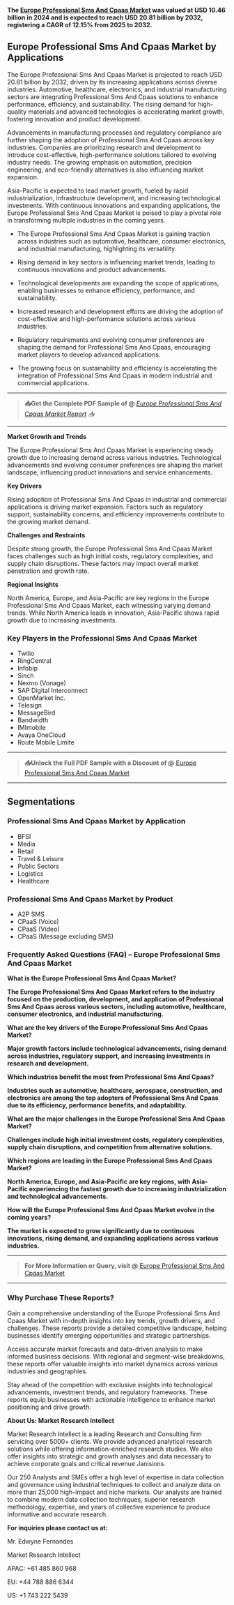 <p><strong>The <a href="https://www.marketresearchintellect.com/download-sample/?rid=529510&amp;utm_source=Pulse-April-Europe&amp;utm_medium=852">Europe Professional Sms And Cpaas Market</a> was valued at USD 10.46 billion in 2024 and is expected to reach USD 20.81 billion by 2032, registering a CAGR of 12.15% from 2025 to 2032.</strong></p><h2>Europe Professional Sms And Cpaas Market by Applications&nbsp;</h2><p><p>The Europe Professional Sms And Cpaas Market is projected to reach USD 20.81 billion by 2032, driven by its increasing applications across diverse industries. Automotive, healthcare, electronics, and industrial manufacturing sectors are integrating Professional Sms And Cpaas solutions to enhance performance, efficiency, and sustainability. The rising demand for high-quality materials and advanced technologies is accelerating market growth, fostering innovation and product development.</p><p>Advancements in manufacturing processes and regulatory compliance are further shaping the adoption of Professional Sms And Cpaas across key industries. Companies are prioritizing research and development to introduce cost-effective, high-performance solutions tailored to evolving industry needs. The growing emphasis on automation, precision engineering, and eco-friendly alternatives is also influencing market expansion.</p><p>Asia-Pacific is expected to lead market growth, fueled by rapid industrialization, infrastructure development, and increasing technological investments. With continuous innovations and expanding applications, the Europe Professional Sms And Cpaas Market is poised to play a pivotal role in transforming multiple industries in the coming years.</p></p><ul><li><p>The Europe Professional Sms And Cpaas Market is gaining traction across industries such as automotive, healthcare, consumer electronics, and industrial manufacturing, highlighting its versatility.</p></li><li><p>Rising demand in key sectors is influencing market trends, leading to continuous innovations and product advancements.</p></li><li><p>Technological developments are expanding the scope of applications, enabling businesses to enhance efficiency, performance, and sustainability.</p></li><li><p>Increased research and development efforts are driving the adoption of cost-effective and high-performance solutions across various industries.</p></li><li><p>Regulatory requirements and evolving consumer preferences are shaping the demand for Professional Sms And Cpaas, encouraging market players to develop advanced applications.</p></li><li><p>The growing focus on sustainability and efficiency is accelerating the integration of Professional Sms And Cpaas in modern industrial and commercial applications.</p></li></ul><hr /><blockquote><p><strong><span class="font-[700]">📥Get the Complete PDF Sample of @ </span></strong><em><span class="font-[700]"><a href="https://www.marketresearchintellect.com/download-sample/?rid=529510&amp;utm_source=Pulse-April-Europe&amp;utm_medium=852" target="_blank" data-tracking-control-name="article-ssr-frontend-pulse_little-text-block" data-tracking-will-navigate="" data-test-link="">Europe Professional Sms And Cpaas Market Report</a>&nbsp;📥</span></em></p></blockquote><hr /><p class="" data-start="77" data-end="360"><strong data-start="77" data-end="105">Market Growth and Trends</strong></p><p class="" data-start="77" data-end="360">The Europe Professional Sms And Cpaas Market is experiencing steady growth due to increasing demand across various industries. Technological advancements and evolving consumer preferences are shaping the market landscape, influencing product innovations and service enhancements.</p><p class="" data-start="362" data-end="606"><strong data-start="362" data-end="377">Key Drivers</strong></p><p class="" data-start="362" data-end="606">Rising adoption of Professional Sms And Cpaas in industrial and commercial applications is driving market expansion. Factors such as regulatory support, sustainability concerns, and efficiency improvements contribute to the growing market demand.</p><p class="" data-start="608" data-end="849"><strong data-start="608" data-end="637">Challenges and Restraints</strong></p><p class="" data-start="608" data-end="849">Despite strong growth, the Europe Professional Sms And Cpaas Market faces challenges such as high initial costs, regulatory complexities, and supply chain disruptions. These factors may impact overall market penetration and growth rate.</p><p class="" data-start="851" data-end="1095"><strong data-start="851" data-end="872">Regional Insights</strong></p><p class="" data-start="851" data-end="1095">North America, Europe, and Asia-Pacific are key regions in the Europe Professional Sms And Cpaas Market, each witnessing varying demand trends. While North America leads in innovation, Asia-Pacific shows rapid growth due to increasing investments.</p><p><h3>Key Players in the Professional Sms And Cpaas Market </h3><ul><li>Twilio</li><li>RingCentral</li><li>Infobip</li><li>Sinch</li><li>Nexmo (Vonage)</li><li>SAP Digital Interconnect</li><li>OpenMarket Inc.</li><li>Telesign</li><li>MessageBird</li><li>Bandwidth</li><li>IMImobile</li><li>Avaya OneCloud</li><li>Route Mobile Limite</li></ul></p><hr /><blockquote><p><strong>📥Unlock the Full PDF Sample with a Discount of @</strong> <a href="https://www.marketresearchintellect.com/ask-for-discount/?rid=529510&amp;utm_source=Pulse-April-Europe&amp;utm_medium=852">Europe Professional Sms And Cpaas Market</a></p></blockquote><hr /><p><h2>Segmentations</h2><h3>Professional Sms And Cpaas Market by Application</h3><ul><li>BFSI</li><li>Media</li><li>Retail</li><li>Travel & Leisure</li><li>Public Sectors</li><li>Logistics</li><li>Healthcare</li></ul><h3>Professional Sms And Cpaas Market by Product</h3><ul><li>A2P SMS</li><li>CPaaS (Voice)</li><li>CPaaS (Video)</li><li>CPaaS (Message excluding SMS)</li></ul></p><h3><strong>Frequently Asked Questions (FAQ) &ndash; Europe Professional Sms And Cpaas Market</strong></h3><p><strong>What is the Europe Professional Sms And Cpaas Market?</strong></p><p><strong>The Europe Professional Sms And Cpaas Market refers to the industry focused on the production, development, and application of Professional Sms And Cpaas across various sectors, including automotive, healthcare, consumer electronics, and industrial manufacturing.</strong></p><p><strong>What are the key drivers of the Europe Professional Sms And Cpaas Market?</strong></p><p><strong>Major growth factors include technological advancements, rising demand across industries, regulatory support, and increasing investments in research and development.</strong></p><p><strong>Which industries benefit the most from Professional Sms And Cpaas?</strong></p><p><strong>Industries such as automotive, healthcare, aerospace, construction, and electronics are among the top adopters of Professional Sms And Cpaas due to its efficiency, performance benefits, and adaptability.</strong></p><p><strong>What are the major challenges in the Europe Professional Sms And Cpaas Market?</strong></p><p><strong>Challenges include high initial investment costs, regulatory complexities, supply chain disruptions, and competition from alternative solutions.</strong></p><p><strong>Which regions are leading in the Europe Professional Sms And Cpaas Market?</strong></p><p><strong>North America, Europe, and Asia-Pacific are key regions, with Asia-Pacific experiencing the fastest growth due to increasing industrialization and technological advancements.</strong></p><p><strong>How will the Europe Professional Sms And Cpaas Market evolve in the coming years?</strong></p><p><strong>The market is expected to grow significantly due to continuous innovations, rising demand, and expanding applications across various industries.</strong></p><hr /><blockquote><p><span class="font-[700]"><strong>For More Information or Query, visit&nbsp;@</strong>&nbsp;</span><span class="font-[700]"><a href="https://www.marketresearchintellect.com/product/professional-sms-and-cpaas-market-size-and-forecast/?utm_source=Linkedin&utm_medium=852" target="_blank" data-tracking-control-name="article-ssr-frontend-pulse_little-text-block" data-tracking-will-navigate="" data-test-link="">Europe Professional Sms And Cpaas Market</a></span></p></blockquote><hr /><h3><strong data-start="0" data-end="31">Why Purchase These Reports?</strong></h3><p class="" data-start="35" data-end="297">Gain a comprehensive understanding of the Europe Professional Sms And Cpaas Market with in-depth insights into key trends, growth drivers, and challenges. These reports provide a detailed competitive landscape, helping businesses identify emerging opportunities and strategic partnerships.</p><p class="" data-start="299" data-end="540">Access accurate market forecasts and data-driven analysis to make informed business decisions. With regional and segment-wise breakdowns, these reports offer valuable insights into market dynamics across various industries and geographies.</p><p class="" data-start="542" data-end="784">Stay ahead of the competition with exclusive insights into technological advancements, investment trends, and regulatory frameworks. These reports equip businesses with actionable intelligence to enhance market positioning and drive growth.</p><p><strong><span class="font-[700]">About Us: Market Research Intellect</span></strong></p><p><span class="">Market Research Intellect is a leading Research and Consulting firm servicing over 5000+ clients. We provide advanced analytical research solutions while offering information-enriched research studies.&nbsp;</span>We also offer insights into strategic and growth analyses and data necessary to achieve corporate goals and critical revenue Janisions.</p><p><span class="">Our 250 Analysts and SMEs offer a high level of expertise in data collection and governance using industrial techniques to collect and analyze data on more than 25,000 high-impact and niche markets. Our analysts are trained to combine modern data collection techniques, superior research methodology, expertise, and years of collective experience to produce informative and accurate research.</span></p><p><strong>For inquiries please contact us at:</strong></p><p>Mr. Edwyne Fernandes</p><p>Market Research Intellect</p><p>APAC: +61 485 860 968</p><p>EU: +44 788 886 6344</p><p>US: +1 743 222 5439</p>